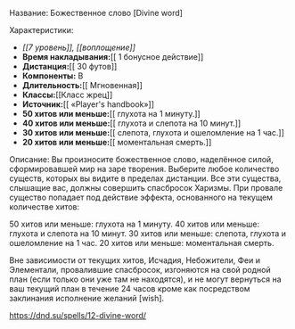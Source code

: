 Название: Божественное слово \[Divine word] 

Характеристики:
- *[[7 уровень]], [[воплощение]]*
- **Время накладывания:**[[ 1 бонусное действие]]
- **Дистанция:**[[ 30 футов]]
- **Компоненты:** В
- **Длительность:**[[ Мгновенная]]
- **Классы:**[[Класс  жрец]]
- **Источник:**[[ «Player's handbook»]]
- **50 хитов или меньше:**[[ глухота на 1 минуту.]]
- **40 хитов или меньше:**[[ глухота и слепота на 10 минут.]]
- **30 хитов или меньше:**[[ слепота, глухота и ошеломление на 1 час.]]
- **20 хитов или меньше:**[[ моментальная смерть.]]

Описание:
Вы произносите божественное слово, наделённое силой, сформировавшей мир на заре творения. Выберите любое количество существ, которых вы видите в пределах дистанции. Все эти существа, слышащие вас, должны совершить спасбросок Харизмы. При провале существо попадает под действие эффекта, основанного на текущем количестве хитов:

50 хитов или меньше: глухота на 1 минуту.
40 хитов или меньше: глухота и слепота на 10 минут.
30 хитов или меньше: слепота, глухота и ошеломление на 1 час.
20 хитов или меньше: моментальная смерть.

Вне зависимости от текущих хитов, Исчадия, Небожители, Феи и Элементали, провалившие спасбросок, изгоняются на свой родной план (если только они уже там не находятся), и не могут вернуться на ваш текущий план в течение 24 часов кроме как посредством заклинания исполнение желаний [wish].

https://dnd.su/spells/12-divine-word/